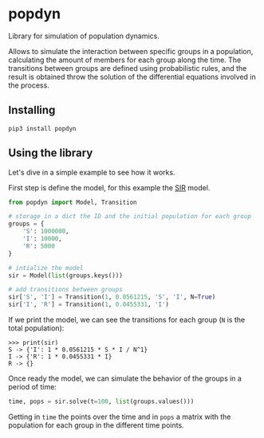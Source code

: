 # popdyn

Library for simulation of population dynamics.

Allows to simulate the interaction between specific groups in a population, calculating the amount of members for each group along the time. The transitions between groups are defined using probabilistic rules, and the result is obtained throw the solution of the differential equations involved in the process.

## Installing

```
pip3 install popdyn
```

## Using the library

Let's dive in a simple example to see how it works.

First step is define the model, for this example the [SIR](https://en.wikipedia.org/wiki/Compartmental_models_in_epidemiology#The_SIR_model) model.

```python
from popdyn import Model, Transition

# storage in a dict the ID and the initial population for each group
groups = {
    'S': 1000000,
    'I': 10000,
    'R': 5000
}

# intialize the model
sir = Model(list(groups.keys()))

# add transitions between groups
sir['S', 'I'] = Transition(1, 0.0561215, 'S', 'I', N=True)
sir['I', 'R'] = Transition(1, 0.0455331, 'I')
```

If we print the model, we can see the transitions for each group (`N` is the total population):

```
>>> print(sir)
S -> {'I': 1 * 0.0561215 * S * I / N^1}
I -> {'R': 1 * 0.0455331 * I}
R -> {}
```

Once ready the model, we can simulate the behavior of the groups in a period of time:

```python
time, pops = sir.solve(t=100, list(groups.values()))
```

Getting in `time` the points over the time and in `pops` a matrix with the population for each group in the different time points.
